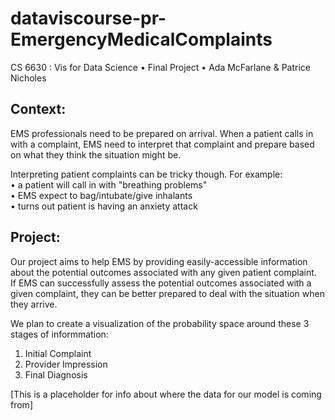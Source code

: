 # dataviscourse-pr-EmergencyMedicalComplaints
CS 6630 : Vis for Data Science • Final Project • Ada McFarlane &amp; Patrice Nicholes

## Context:
EMS professionals need to be prepared on arrival. 
When a patient calls in with a complaint, EMS need to interpret that complaint and prepare based on what they think the situation might be. 

Interpreting patient complaints can be tricky though. For example:  
  • a patient will call in with "breathing problems"  
  • EMS expect to bag/intubate/give inhalants  
  • turns out patient is having an anxiety attack  

## Project:
Our project aims to help EMS by providing easily-accessible information about the potential outcomes associated with any given patient complaint.  
If EMS can successfully assess the potential outcomes associated with a given complaint, they can be better prepared to deal with the situation when they arrive.


We plan to create a visualization of the probability space around these 3 stages of informmation:
  1) Initial Complaint 
  2) Provider Impression 
  3) Final Diagnosis
  
[This is a placeholder for info about where the data for our model is coming from]
